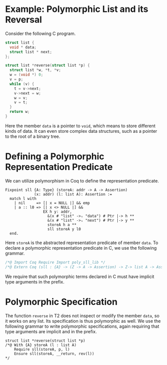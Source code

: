 # Example: Polymorphic List and its Reversal

Consider the following C program.

```c
struct list {
  void * data;
  struct list * next;
};

struct list *reverse(struct list *p) {
  struct list *w, *t, *v;
  w = (void *) 0;
  v = p;
  while (v) {
    t = v->next;
    v->next = w;
    w = v;
    v = t;
  }
  return w;
}
```

Here the member `data` is a pointer to `void`, which means to store different kinds of data. It can even store complex data structures, such as a pointer to the root of a binary tree.

# Defining a Polymorphic Representation Predicate

We can utilize polymorphism in Coq to define the representation predicate.

```
Fixpoint sll {A: Type} (storeA: addr -> A -> Assertion)
             (x: addr) (l: list A): Assertion :=
  match l with
    | nil     => [| x = NULL |] && emp
    | a :: l0 => [| x <> NULL |] && 
                 EX h y: addr,
                   &(x # "list" ->ₛ "data") # Ptr |-> h **
                   &(x # "list" ->ₛ "next") # Ptr |-> y **
                   storeA h a **
                   sll storeA y l0
  end.
```

Here `storeA` is the abstracted representation predicate of member `data`. To declare a polymorphic representation predicate in C, we use the following grammar.

```c
/*@ Import Coq Require Import poly_sll_lib */
/*@ Extern Coq (sll : {A} -> (Z -> A -> Assertion) -> Z-> list A -> Assertion) */
```

We require that such polymorphic terms declared in C must have implicit type arguments in the prefix.

# Polymorphic Specification

The function `reverse` in T2 does not inspect or modify the member `data`, so it works on any list. Its specification is thus polymorphic as well. We use the following grammar to write polymorphic specifications, again requiring that type arguments are implicit and in the prefix.

```
struct list *reverse(struct list *p) 
/*@ With {A} storeA (l : list A)
    Require sll(storeA, p, l)
    Ensure sll(storeA, __return, rev(l))
*/
```
